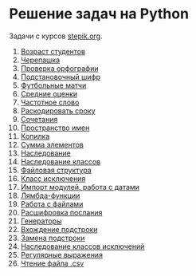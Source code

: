 <h1>Решение задач на Python</h1>
<p>Задачи с курсов <a href="https://stepik.org/">stepik.org</a>.</p>
<ol>
    <li><a href="https://github.com/allicen/Python-task-solution/tree/master/age-of-students">Возраст студентов</a></li>
    <li><a href="https://github.com/allicen/Python-task-solution/tree/master/turtle">Черепашка</a></li>
    <li><a href="https://github.com/allicen/Python-task-solution/tree/master/spellcheck">Проверка орфографии</a></li>
    <li><a href="https://github.com/allicen/Python-task-solution/tree/master/wildcard-cipher">Подстановочный шифр</a></li>
    <li><a href="https://github.com/allicen/Python-task-solution/tree/master/football">Футбольные матчи</a></li>
    <li><a href="https://github.com/allicen/Python-task-solution/tree/master/average-mark">Средние оценки</a></li>
    <li><a href="https://github.com/allicen/Python-task-solution/tree/master/frequency-word">Частотное слово</a></li>
    <li><a href="https://github.com/allicen/Python-task-solution/tree/master/decode-the-string">Раскодировать сроку</a></li>
    <li><a href="https://github.com/allicen/Python-task-solution/tree/master/combinations">Сочетания</a></li>
    <li><a href="https://github.com/allicen/Python-task-solution/tree/master/name-space">Пространство имен</a></li>
    <li><a href="https://github.com/allicen/Python-task-solution/tree/master/moneybox">Копилка</a></li>
    <li><a href="https://github.com/allicen/Python-task-solution/tree/master/sum-of-elements">Сумма элементов</a></li>
    <li><a href="https://github.com/allicen/Python-task-solution/tree/master/descendant">Наследование</a></li>
    <li><a href="https://github.com/allicen/Python-task-solution/tree/master/class-inheritance">Наследование классов</a></li>
    <li><a href="https://github.com/allicen/Python-task-solution/tree/master/catalog">Файловая структура</a></li>
    <li><a href="https://github.com/allicen/Python-task-solution/tree/master/class-raise">Класс исключения</a></li>
    <li><a href="https://github.com/allicen/Python-task-solution/tree/master/import-modules">Импорт модулей, работа с датами</a></li>
    <li><a href="https://github.com/allicen/Python-task-solution/tree/master/lambda">Лямбда-функции</a></li>
    <li><a href="https://github.com/allicen/Python-task-solution/tree/master/scanner-file">Работа с файлами</a></li>
    <li><a href="https://github.com/allicen/Python-task-solution/tree/master/modules-passwords">Расшифровка послания</a></li>
    <li><a href="https://github.com/allicen/Python-task-solution/tree/master/primes">Генераторы</a></li>
    <li><a href="https://github.com/allicen/Python-task-solution/tree/master/str-find">Вхождение подстроки</a></li>
    <li><a href="https://github.com/allicen/Python-task-solution/tree/master/substring">Замена подстроки</a></li>
    <li><a href="https://github.com/allicen/Python-task-solution/tree/master/exception-class">Наследование классов исключений</a></li>
    <li><a href="https://github.com/allicen/Python-task-solution/tree/master/regex">Регулярные выражения</a></li>
    <li><a href="https://github.com/allicen/Python-task-solution/tree/master/csv">Чтение файла .csv</a></li>
</ol>